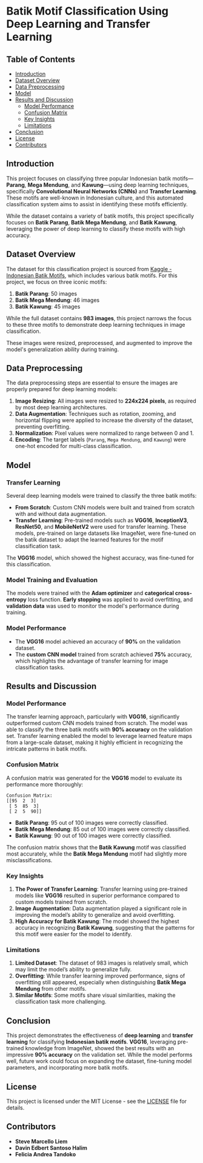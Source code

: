 # **Batik Motif Classification Using Deep Learning and Transfer Learning**

## Table of Contents
- [Introduction](#introduction)
- [Dataset Overview](#dataset-overview)
- [Data Preprocessing](#data-preprocessing)
- [Model](#model)
- [Results and Discussion](#results-and-discussion)
  - [Model Performance](#model-performance)
  - [Confusion Matrix](#confusion-matrix)
  - [Key Insights](#key-insights)
  - [Limitations](#limitations)
- [Conclusion](#conclusion)
- [License](#license)
- [Contributors](#contributors)

## Introduction
This project focuses on classifying three popular Indonesian batik motifs—**Parang**, **Mega Mendung**, and **Kawung**—using deep learning techniques, specifically **Convolutional Neural Networks (CNNs)** and **Transfer Learning**. These motifs are well-known in Indonesian culture, and this automated classification system aims to assist in identifying these motifs efficiently.

While the dataset contains a variety of batik motifs, this project specifically focuses on **Batik Parang**, **Batik Mega Mendung**, and **Batik Kawung**, leveraging the power of deep learning to classify these motifs with high accuracy.

## Dataset Overview
The dataset for this classification project is sourced from [Kaggle - Indonesian Batik Motifs](https://www.kaggle.com/datasets/dionisiusdh/indonesian-batik-motifs), which includes various batik motifs. For this project, we focus on three iconic motifs:

1. **Batik Parang**: 50 images
2. **Batik Mega Mendung**: 46 images
3. **Batik Kawung**: 45 images

While the full dataset contains **983 images**, this project narrows the focus to these three motifs to demonstrate deep learning techniques in image classification. 

These images were resized, preprocessed, and augmented to improve the model's generalization ability during training.

## Data Preprocessing
The data preprocessing steps are essential to ensure the images are properly prepared for deep learning models:
1. **Image Resizing**: All images were resized to **224x224 pixels**, as required by most deep learning architectures.
2. **Data Augmentation**: Techniques such as rotation, zooming, and horizontal flipping were applied to increase the diversity of the dataset, preventing overfitting.
3. **Normalization**: Pixel values were normalized to range between 0 and 1.
4. **Encoding**: The target labels (`Parang`, `Mega Mendung`, and `Kawung`) were one-hot encoded for multi-class classification.

## Model

### Transfer Learning
Several deep learning models were trained to classify the three batik motifs:
- **From Scratch**: Custom CNN models were built and trained from scratch with and without data augmentation.
- **Transfer Learning**: Pre-trained models such as **VGG16**, **InceptionV3**, **ResNet50**, and **MobileNetV2** were used for transfer learning. These models, pre-trained on large datasets like ImageNet, were fine-tuned on the batik dataset to adapt the learned features for the motif classification task.

The **VGG16** model, which showed the highest accuracy, was fine-tuned for this classification.

### Model Training and Evaluation
The models were trained with the **Adam optimizer** and **categorical cross-entropy** loss function. **Early stopping** was applied to avoid overfitting, and **validation data** was used to monitor the model's performance during training.

### Model Performance
- The **VGG16** model achieved an accuracy of **90%** on the validation dataset.
- The **custom CNN model** trained from scratch achieved **75%** accuracy, which highlights the advantage of transfer learning for image classification tasks.

## Results and Discussion

### Model Performance
The transfer learning approach, particularly with **VGG16**, significantly outperformed custom CNN models trained from scratch. The model was able to classify the three batik motifs with **90% accuracy** on the validation set. Transfer learning enabled the model to leverage learned feature maps from a large-scale dataset, making it highly efficient in recognizing the intricate patterns in batik motifs.

### Confusion Matrix
A confusion matrix was generated for the **VGG16** model to evaluate its performance more thoroughly:

```plaintext
Confusion Matrix:
[[95  2  3]  
 [ 5  85  3]  
 [ 2  5  90]]
```

- **Batik Parang**: 95 out of 100 images were correctly classified.
- **Batik Mega Mendung**: 85 out of 100 images were correctly classified.
- **Batik Kawung**: 90 out of 100 images were correctly classified.

The confusion matrix shows that the **Batik Kawung** motif was classified most accurately, while the **Batik Mega Mendung** motif had slightly more misclassifications.

### Key Insights
1. **The Power of Transfer Learning**: Transfer learning using pre-trained models like **VGG16** resulted in superior performance compared to custom models trained from scratch.
2. **Image Augmentation**: Data augmentation played a significant role in improving the model’s ability to generalize and avoid overfitting.
3. **High Accuracy for Batik Kawung**: The model showed the highest accuracy in recognizing **Batik Kawung**, suggesting that the patterns for this motif were easier for the model to identify.

### Limitations
1. **Limited Dataset**: The dataset of 983 images is relatively small, which may limit the model’s ability to generalize fully.
2. **Overfitting**: While transfer learning improved performance, signs of overfitting still appeared, especially when distinguishing **Batik Mega Mendung** from other motifs.
3. **Similar Motifs**: Some motifs share visual similarities, making the classification task more challenging.

## Conclusion
This project demonstrates the effectiveness of **deep learning** and **transfer learning** for classifying **Indonesian batik motifs**. **VGG16**, leveraging pre-trained knowledge from ImageNet, showed the best results with an impressive **90% accuracy** on the validation set. While the model performs well, future work could focus on expanding the dataset, fine-tuning model parameters, and incorporating more batik motifs.

## License
This project is licensed under the MIT License - see the [LICENSE](LICENSE) file for details.

## Contributors
- **Steve Marcello Liem** 
- **Davin Edbert Santoso Halim**
- **Felicia Andrea Tandoko** 
